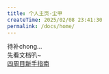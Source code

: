 ```yaml
---
title: 个人主页-尘甲
createTime: 2025/02/08 23:41:30
permalink: /docs/home/
---
```


待补chong...  
先看文档叭~  
[四周目新手指南](../四周目专用指南/四周目新手指南.md)
